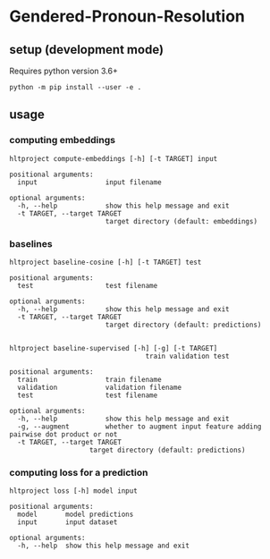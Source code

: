 # Gendered-Pronoun-Resolution

## setup (development mode)

Requires python version 3.6+

	python -m pip install --user -e .

## usage

### computing embeddings 

	hltproject compute-embeddings [-h] [-t TARGET] input

	positional arguments:
	  input                 input filename

	optional arguments:
	  -h, --help            show this help message and exit
	  -t TARGET, --target TARGET
							target directory (default: embeddings)

### baselines

	hltproject baseline-cosine [-h] [-t TARGET] test

	positional arguments:
	  test                  test filename

	optional arguments:
	  -h, --help            show this help message and exit
	  -t TARGET, --target TARGET
							target directory (default: predictions)


	hltproject baseline-supervised [-h] [-g] [-t TARGET]
                                      train validation test

	positional arguments:
	  train                 train filename
	  validation            validation filename
	  test                  test filename

	optional arguments:
	  -h, --help            show this help message and exit
	  -g, --augment         whether to augment input feature adding pairwise dot product or not
	  -t TARGET, --target TARGET
                        target directory (default: predictions)


### computing loss for a prediction
	hltproject loss [-h] model input

	positional arguments:
	  model       model predictions
	  input       input dataset

	optional arguments:
	  -h, --help  show this help message and exit
